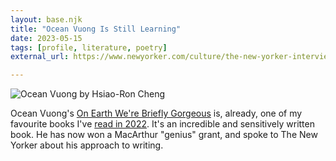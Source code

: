 ```yaml
---
layout: base.njk
title: "Ocean Vuong Is Still Learning"
date: 2023-05-15
tags: [profile, literature, poetry]
external_url: https://www.newyorker.com/culture/the-new-yorker-interview/ocean-vuong-is-still-learning?ref=daniel.pizza

---
```

![Ocean Vuong by Hsiao-Ron Cheng](/assets/links/ocean-vuong.avif "Ocean Vuong by Hsiao-Ron Cheng")

Ocean Vuong's [On Earth We're Briefly Gorgeous](https://oku.club/book/on-earth-were-briefly-gorgeous-by-ocean-vuong-NYoDK?ref=daniel.pizza) is, already, one of my favourite books I've [read in 2022](/reading). It's an incredible and sensitively written book. He has now won a MacArthur "genius" grant, and spoke to The New Yorker about his approach to writing.
